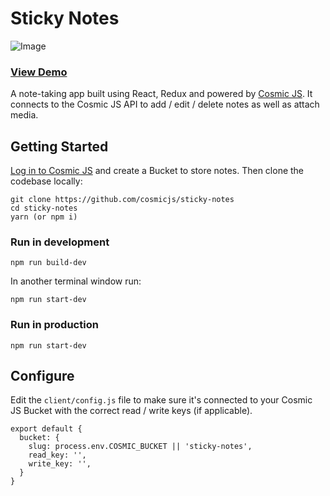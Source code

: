 # Sticky Notes
![Image](https://cosmicjs.com/uploads/ed385850-86a8-11e7-8b86-7db4f533bdd3-sticky-notes-1-tight.jpg)
### [View Demo](https://cosmicjs.com/apps/sticky-notes/demo)

A note-taking app built using React, Redux and powered by [Cosmic JS](https://cosmicjs.com).  It connects to the Cosmic JS API to add / edit / delete notes as well as attach media.

## Getting Started
[Log in to Cosmic JS](https://cosmicjs.com) and create a Bucket to store notes.  Then clone the codebase locally:
```
git clone https://github.com/cosmicjs/sticky-notes
cd sticky-notes
yarn (or npm i)
```
### Run in development
```
npm run build-dev
```
In another terminal window run:
```
npm run start-dev
```
### Run in production
```
npm run start-dev
```
## Configure
Edit the `client/config.js` file to make sure it's connected to your Cosmic JS Bucket with the correct read / write keys (if applicable).
```
export default {
  bucket: {
    slug: process.env.COSMIC_BUCKET || 'sticky-notes',
    read_key: '',
    write_key: '',
  }
}
```
